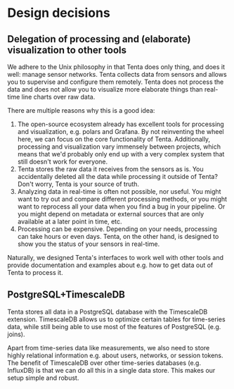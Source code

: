 # Design decisions

## Delegation of processing and (elaborate) visualization to other tools

We adhere to the Unix philosophy in that Tenta does only thing, and does it well: manage sensor networks. Tenta collects data from sensors and allows you to supervise and configure them remotely. Tenta does not process the data and does not allow you to visualize more elaborate things than real-time line charts over raw data.

There are multiple reasons why this is a good idea:

1. The open-source ecosystem already has excellent tools for processing and visualization, e.g. polars and Grafana. By not reinventing the wheel here, we can focus on the core functionality of Tenta. Additionally, processing and visualization vary immensely between projects, which means that we'd probably only end up with a very complex system that still doesn't work for everyone.
1. Tenta stores the raw data it receives from the sensors as is. You accidentally deleted all the data while processing it outside of Tenta? Don't worry, Tenta is your source of truth.
1. Analyzing data in real-time is often not possible, nor useful. You might want to try out and compare different processing methods, or you might want to reprocess all your data when you find a bug in your pipeline. Or you might depend on metadata or external sources that are only available at a later point in time, etc.
1. Processing can be expensive. Depending on your needs, processing can take hours or even days. Tenta, on the other hand, is designed to show you the status of your sensors in real-time.

Naturally, we designed Tenta's interfaces to work well with other tools and provide documentation and examples about e.g. how to get data out of Tenta to process it.

## PostgreSQL+TimescaleDB

Tenta stores all data in a PostgreSQL database with the TimescaleDB extension. TimescaleDB allows us to optimize certain tables for time-series data, while still being able to use most of the features of PostgreSQL (e.g. joins).

Apart from time-series data like measurements, we also need to store highly relational information e.g. about users, networks, or session tokens. The benefit of TimescaleDB over other time-series databases (e.g. InfluxDB) is that we can do all this in a single data store. This makes our setup simple and robust.
